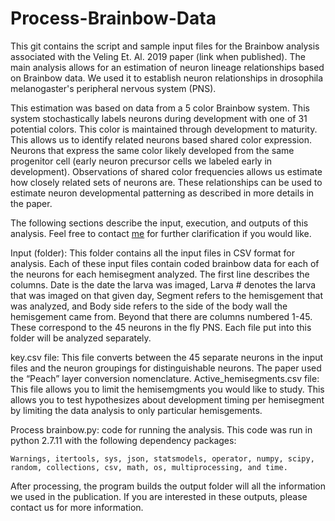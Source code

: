 # Process-Brainbow-Data
This git contains the script and sample input files for the Brainbow analysis associated with the Veling Et. Al. 2019 paper (link when published). The main analysis allows for an estimation of neuron lineage relationships based on Brainbow data. We used it to establish neuron relationships in drosophila melanogaster's peripheral nervous system (PNS). 

This estimation was based on data from a 5 color Brainbow system. This system stochastically labels neurons during development with one of 31 potential colors. This color is maintained through development to maturity. This allows us to identify related neurons based shared color expression. Neurons that express the same color likely developed from the same progenitor cell (early neuron precursor cells we labeled early in development). Observations of shared color frequencies allows us estimate how closely related sets of neurons are. These relationships can be used to estimate neuron developmental patterning as described in more details in the paper.

The following sections describe the input, execution, and outputs of this analysis. Feel free to contact [me](mailto:mike.veling@gmail.com) for further clarification if you would like.


Input (folder): This folder contains all the input files in CSV format for analysis. Each of these input files contain coded brainbow data for each of the neurons for each hemisegment analyzed. The first line describes the columns. Date is the date the larva was imaged, Larva # denotes the larva that was imaged on that given day, Segment refers to the hemisgement that was analyzed, and Body side refers to the side of the body wall the hemisgement came from. Beyond that there are columns numbered 1-45. These correspond to the 45 neurons in the fly PNS. Each file put into this folder will be analyzed separately.

key.csv file: This file converts between the 45 separate neurons in the input files and the neuron groupings for distinguishable neurons. The paper used the “Peach” layer conversion nomenclature.
Active_hemisegments.csv file: This file allows you to limit the hemisemgments you would like to study. This allows you to test hypothesizes about development timing per hemisegment by limiting the data analysis to only particular hemisgements.

Process brainbow.py: code for running the analysis. This code was run in python 2.7.11 with the following dependency packages:

	Warnings, itertools, sys, json, statsmodels, operator, numpy, scipy, random, collections, csv, math, os, multiprocessing, and time.

After processing, the program builds the output folder will all the information we used in the publication. If you are interested in these outputs, please contact us for more information.
